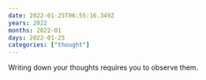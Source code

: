 ```yaml
---
date: 2022-01-25T06:55:16.349Z
years: 2022
months: 2022-01
days: 2022-01-25
categories: ["thought"]
---
```

Writing down your thoughts requires you to observe them.

